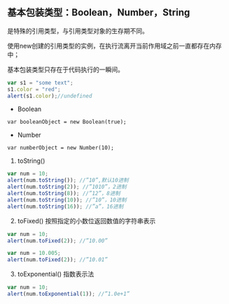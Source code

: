 ## 基本包装类型：Boolean，Number，String
是特殊的引用类型，与引用类型对象的生存期不同。     

使用new创建的引用类型的实例，在执行流离开当前作用域之前一直都存在内存中；   

基本包装类型只存在于代码执行的一瞬间。

```javascript
var s1 = "some text";
s1.color = "red";
alert(s1.color);//undefined
```

* Boolean  

`var booleanObject = new Boolean(true);`

* Number   

`var numberObject = new Number(10);`

1. toString()    

```javascript
var num = 10;
alert(num.toString()); //”10”,默认10进制
alert(num.toString(2)); //”1010”，2进制
alert(num.toString(8)); //”12”，8进制
alert(num.toString(10)); //”10”，10进制
alert(num.toString(16)); //”a”，16进制
```
2. toFixed() 按照指定的小数位返回数值的字符串表示

```javascript
var num = 10;
alert(num.toFixed(2)); //”10.00”
```    

```javascript
var num = 10.005;
alert(num.toFixed(2)); //”10.01”
```
3. toExponential() 指数表示法   
 
```javascript
var num = 10;
alert(num.toExponential(1)); //”1.0e+1”
```
